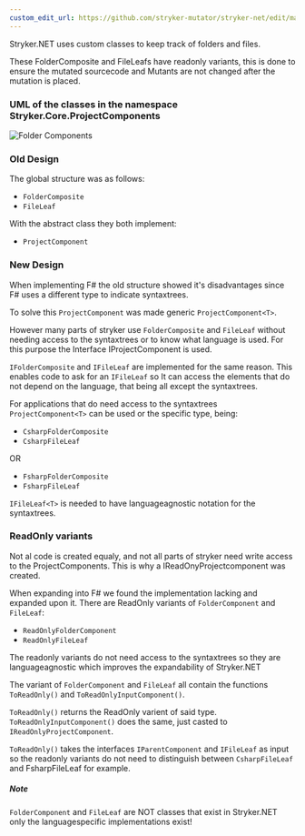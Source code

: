 ```yaml
---
custom_edit_url: https://github.com/stryker-mutator/stryker-net/edit/master/docs/technical-reference/FolderComponents.md
---
```


Stryker.NET uses custom classes to keep track of folders and files.

These FolderComposite and FileLeafs have readonly variants, this is done to ensure the mutated sourcecode and Mutants are not changed after the mutation is placed.

### UML of the classes in the namespace Stryker.Core.ProjectComponents
![Folder Components](./images/ProjectComponents.png)

### Old Design
The global structure was as follows: 
* ```FolderComposite```
* ```FileLeaf```

With the abstract class they both implement:
* ```ProjectComponent```

### New Design
When implementing F# the old structure showed it's disadvantages since F# uses a different type to indicate syntaxtrees.

To solve this ```ProjectComponent``` was made generic ```ProjectComponent<T>```.

However many parts of stryker use ```FolderComposite``` and ```FileLeaf``` without needing access to the syntaxtrees or to know what language is used.
For this purpose the Interface IProjectComponent is used.

```IFolderComposite``` and ```IFileLeaf``` are implemented for the same reason. 
This enables code to ask for an ```IFileLeaf``` so It can access the elements that do not depend on the language, that being all except the syntaxtrees.

For applications that do need access to the syntaxtrees ```ProjectComponent<T>``` can be used or the specific type, being:
* ```CsharpFolderComposite```
* ```CsharpFileLeaf```

OR
* ```FsharpFolderComposite```
* ```FsharpFileLeaf```

```IFileLeaf<T>``` is needed to have languageagnostic notation for the syntaxtrees.



### ReadOnly variants
Not al code is created equaly, and not all parts of stryker need write access to the ProjectComponents.
This is why a IReadOnyProjectcomponent was created.

When expanding into F# we found the implementation lacking and expanded upon it.
There are ReadOnly variants of ```FolderComponent``` and ```FileLeaf```:
* ```ReadOnlyFolderComponent```
* ```ReadOnlyFileLeaf```

The readonly variants do not need access to the syntaxtrees so they are languageagnostic which improves the expandability of Stryker.NET

The variant of ```FolderComponent``` and ```FileLeaf``` all contain the functions ```ToReadOnly()``` and ```ToReadOnlyInputComponent()```.

```ToReadOnly()``` returns the ReadOnly varient of said type. ```ToReadOnlyInputComponent()``` does the same, just casted to ```IReadOnlyProjectComponent```.

```ToReadOnly()``` takes the interfaces ```IParentComponent``` and ```IFileLeaf``` as input so the readonly variants do not need to distinguish between ```CsharpFileLeaf``` and FsharpFileLeaf for example. 

##### Note
```FolderComponent``` and ```FileLeaf``` are NOT classes that exist in Stryker.NET only the languagespecific implementations exist!

